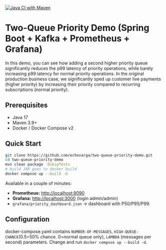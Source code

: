[![Java CI with Maven](https://github.com/echovarga/two-queue-priority-demo/actions/workflows/maven.yml/badge.svg)](https://github.com/echovarga/two-queue-priority-demo/actions/workflows/maven.yml)

# Two-Queue Priority Demo (Spring Boot + Kafka + Prometheus + Grafana)

In this demo, you can see how adding a second higher priority queue significantly reduces the p99 latency of priority operations, while barely increasing p99 latency for normal priority operations.
In the original production business case, we significantly sped up customer live payments (higher priority) by increasing their priority compared to recurring subscriptions (normal priority).

## Prerequisites
* Java 17
* Maven 3.9+
* Docker / Docker Compose v2

## Quick Start
```bash
git clone https://github.com/echovarga/two-queue-priority-demo.git
cd two-queue-priority-demo
mvn clean package -DskipTests
# build JAR goes to docker build
docker compose up --build -d
```
Available in a couple of minutes:
* **Prometheus:** <http://localhost:9090>
* **Grafana:** <http://localhost:3000> (login admin/admin)
*  `grafana/priority_dashboard.json` → dashboard with P50/P95/P99.

## Configuration
docker-compose.yaml contains `NUMBER-OF-MESSAGES`, `HIGH-QUEUE-CHANCE`(0.5=50% chance. 0=normal queue only), `LAMBDA` (messages per second) parameters.  Change and run `docker compose up --build -d`.
